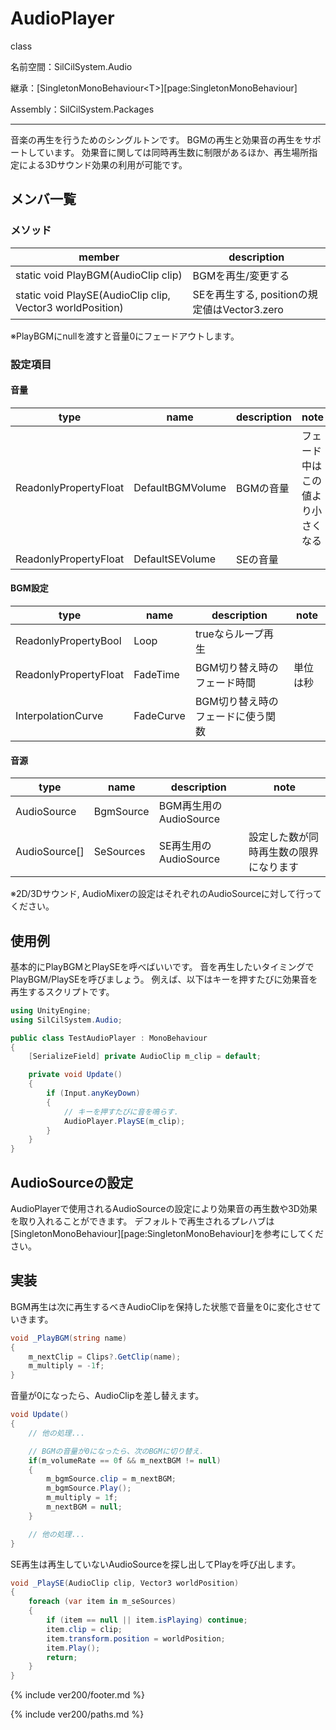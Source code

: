 # AudioPlayer

class

名前空間：SilCilSystem.Audio

継承：[SingletonMonoBehaviour\<T>][page:SingletonMonoBehaviour]

Assembly：SilCilSystem.Packages

---

音楽の再生を行うためのシングルトンです。
BGMの再生と効果音の再生をサポートしています。
効果音に関しては同時再生数に制限があるほか、再生場所指定による3Dサウンド効果の利用が可能です。

## メンバ一覧

### メソッド

|member|description|
|-|-|
|static void PlayBGM(AudioClip clip)|BGMを再生/変更する|
|static void PlaySE(AudioClip clip, Vector3 worldPosition)|SEを再生する, positionの規定値はVector3.zero|

※PlayBGMにnullを渡すと音量0にフェードアウトします。

### 設定項目

#### 音量

|type|name|description|note|
|-|-|-|-|
|ReadonlyPropertyFloat|DefaultBGMVolume|BGMの音量|フェード中はこの値より小さくなる|
|ReadonlyPropertyFloat|DefaultSEVolume|SEの音量||

#### BGM設定

|type|name|description|note|
|-|-|-|-|
|ReadonlyPropertyBool|Loop|trueならループ再生||
|ReadonlyPropertyFloat|FadeTime|BGM切り替え時のフェード時間|単位は秒|
|InterpolationCurve|FadeCurve|BGM切り替え時のフェードに使う関数||

#### 音源

|type|name|description|note|
|-|-|-|-|
|AudioSource|BgmSource|BGM再生用のAudioSource||
|AudioSource[]|SeSources|SE再生用のAudioSource|設定した数が同時再生数の限界になります|

※2D/3Dサウンド, AudioMixerの設定はそれぞれのAudioSourceに対して行ってください。

## 使用例

基本的にPlayBGMとPlaySEを呼べばいいです。
音を再生したいタイミングでPlayBGM/PlaySEを呼びましょう。
例えば、以下はキーを押すたびに効果音を再生するスクリプトです。

```cs
using UnityEngine;
using SilCilSystem.Audio;

public class TestAudioPlayer : MonoBehaviour
{
    [SerializeField] private AudioClip m_clip = default;

    private void Update()
    {
        if (Input.anyKeyDown)
        {
            // キーを押すたびに音を鳴らす.
            AudioPlayer.PlaySE(m_clip);
        }
    }
}
```

## AudioSourceの設定

AudioPlayerで使用されるAudioSourceの設定により効果音の再生数や3D効果を取り入れることができます。
デフォルトで再生されるプレハブは[SingletonMonoBehaviour][page:SingletonMonoBehaviour]を参考にしてください。

## 実装

BGM再生は次に再生するべきAudioClipを保持した状態で音量を0に変化させていきます。

```cs
void _PlayBGM(string name)
{
    m_nextClip = Clips?.GetClip(name);
    m_multiply = -1f;
}
```

音量が0になったら、AudioClipを差し替えます。

```cs
void Update()
{
    // 他の処理...

    // BGMの音量が0になったら、次のBGMに切り替え.
    if(m_volumeRate == 0f && m_nextBGM != null)
    {
        m_bgmSource.clip = m_nextBGM;
        m_bgmSource.Play();
        m_multiply = 1f;
        m_nextBGM = null;
    }

    // 他の処理...
}
```

SE再生は再生していないAudioSourceを探し出してPlayを呼び出します。

```cs
void _PlaySE(AudioClip clip, Vector3 worldPosition)
{
    foreach (var item in m_seSources)
    {
        if (item == null || item.isPlaying) continue;
        item.clip = clip;
        item.transform.position = worldPosition;
        item.Play();
        return;
    }
}
```

<!--- footer --->

{% include ver200/footer.md %}

<!--- 参照 --->

{% include ver200/paths.md %}

